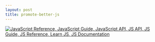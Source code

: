 ```yaml
---
layout: post
title: promote-better-js
---
```

[![JavaScript Reference, JavaScript Guide, JavaScript API, JS API, JS
Guide, JS Reference, Learn JS, JS
Documentation](http://static.jsconf.us/promotejsh.gif)](https://developer.mozilla.org/en/JavaScript "JavaScript Reference, JavaScript Guide, JavaScript API, JS API, JS Guide, JS Reference, Learn JS, JS Documentation")
